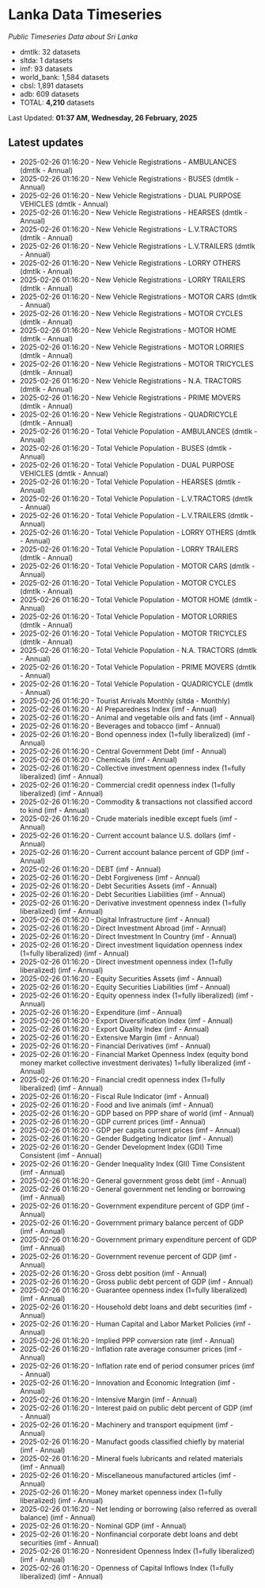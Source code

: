 # Lanka Data Timeseries
*Public Timeseries Data about Sri Lanka*

* dmtlk: 32 datasets
* sltda: 1 datasets
* imf: 93 datasets
* world_bank: 1,584 datasets
* cbsl: 1,891 datasets
* adb: 609 datasets
* TOTAL: **4,210** datasets

Last Updated: **01:37 AM, Wednesday, 26 February, 2025**

## Latest updates

* 2025-02-26 01:16:20 - New Vehicle Registrations - AMBULANCES (dmtlk - Annual)
* 2025-02-26 01:16:20 - New Vehicle Registrations - BUSES (dmtlk - Annual)
* 2025-02-26 01:16:20 - New Vehicle Registrations - DUAL PURPOSE VEHICLES (dmtlk - Annual)
* 2025-02-26 01:16:20 - New Vehicle Registrations - HEARSES (dmtlk - Annual)
* 2025-02-26 01:16:20 - New Vehicle Registrations - L.V.TRACTORS (dmtlk - Annual)
* 2025-02-26 01:16:20 - New Vehicle Registrations - L.V.TRAILERS (dmtlk - Annual)
* 2025-02-26 01:16:20 - New Vehicle Registrations - LORRY OTHERS (dmtlk - Annual)
* 2025-02-26 01:16:20 - New Vehicle Registrations - LORRY TRAILERS (dmtlk - Annual)
* 2025-02-26 01:16:20 - New Vehicle Registrations - MOTOR CARS (dmtlk - Annual)
* 2025-02-26 01:16:20 - New Vehicle Registrations - MOTOR CYCLES (dmtlk - Annual)
* 2025-02-26 01:16:20 - New Vehicle Registrations - MOTOR HOME (dmtlk - Annual)
* 2025-02-26 01:16:20 - New Vehicle Registrations - MOTOR LORRIES (dmtlk - Annual)
* 2025-02-26 01:16:20 - New Vehicle Registrations - MOTOR TRICYCLES (dmtlk - Annual)
* 2025-02-26 01:16:20 - New Vehicle Registrations - N.A. TRACTORS (dmtlk - Annual)
* 2025-02-26 01:16:20 - New Vehicle Registrations - PRIME MOVERS (dmtlk - Annual)
* 2025-02-26 01:16:20 - New Vehicle Registrations - QUADRICYCLE (dmtlk - Annual)
* 2025-02-26 01:16:20 - Total Vehicle Population - AMBULANCES (dmtlk - Annual)
* 2025-02-26 01:16:20 - Total Vehicle Population - BUSES (dmtlk - Annual)
* 2025-02-26 01:16:20 - Total Vehicle Population - DUAL PURPOSE VEHICLES (dmtlk - Annual)
* 2025-02-26 01:16:20 - Total Vehicle Population - HEARSES (dmtlk - Annual)
* 2025-02-26 01:16:20 - Total Vehicle Population - L.V.TRACTORS (dmtlk - Annual)
* 2025-02-26 01:16:20 - Total Vehicle Population - L.V.TRAILERS (dmtlk - Annual)
* 2025-02-26 01:16:20 - Total Vehicle Population - LORRY OTHERS (dmtlk - Annual)
* 2025-02-26 01:16:20 - Total Vehicle Population - LORRY TRAILERS (dmtlk - Annual)
* 2025-02-26 01:16:20 - Total Vehicle Population - MOTOR CARS (dmtlk - Annual)
* 2025-02-26 01:16:20 - Total Vehicle Population - MOTOR CYCLES (dmtlk - Annual)
* 2025-02-26 01:16:20 - Total Vehicle Population - MOTOR HOME (dmtlk - Annual)
* 2025-02-26 01:16:20 - Total Vehicle Population - MOTOR LORRIES (dmtlk - Annual)
* 2025-02-26 01:16:20 - Total Vehicle Population - MOTOR TRICYCLES (dmtlk - Annual)
* 2025-02-26 01:16:20 - Total Vehicle Population - N.A. TRACTORS (dmtlk - Annual)
* 2025-02-26 01:16:20 - Total Vehicle Population - PRIME MOVERS (dmtlk - Annual)
* 2025-02-26 01:16:20 - Total Vehicle Population - QUADRICYCLE (dmtlk - Annual)
* 2025-02-26 01:16:20 - Tourist Arrivals Monthly (sltda - Monthly)
* 2025-02-26 01:16:20 - AI Preparedness Index (imf - Annual)
* 2025-02-26 01:16:20 - Animal and vegetable oils and fats (imf - Annual)
* 2025-02-26 01:16:20 - Beverages and tobacco (imf - Annual)
* 2025-02-26 01:16:20 - Bond openness index (1=fully liberalized) (imf - Annual)
* 2025-02-26 01:16:20 - Central Government Debt (imf - Annual)
* 2025-02-26 01:16:20 - Chemicals (imf - Annual)
* 2025-02-26 01:16:20 - Collective investment openness index (1=fully liberalized) (imf - Annual)
* 2025-02-26 01:16:20 - Commercial credit openness index (1=fully liberalized) (imf - Annual)
* 2025-02-26 01:16:20 - Commodity & transactions not classified accord to kind (imf - Annual)
* 2025-02-26 01:16:20 - Crude materials inedible except fuels (imf - Annual)
* 2025-02-26 01:16:20 - Current account balance U.S. dollars (imf - Annual)
* 2025-02-26 01:16:20 - Current account balance percent of GDP (imf - Annual)
* 2025-02-26 01:16:20 - DEBT (imf - Annual)
* 2025-02-26 01:16:20 - Debt Forgiveness (imf - Annual)
* 2025-02-26 01:16:20 - Debt Securities Assets (imf - Annual)
* 2025-02-26 01:16:20 - Debt Securities Liabilities (imf - Annual)
* 2025-02-26 01:16:20 - Derivative investment openness index (1=fully liberalized) (imf - Annual)
* 2025-02-26 01:16:20 - Digital Infrastructure (imf - Annual)
* 2025-02-26 01:16:20 - Direct Investment Abroad (imf - Annual)
* 2025-02-26 01:16:20 - Direct Investment In Country (imf - Annual)
* 2025-02-26 01:16:20 - Direct investment liquidation openness index (1=fully liberalized) (imf - Annual)
* 2025-02-26 01:16:20 - Direct investment openness index (1=fully liberalized) (imf - Annual)
* 2025-02-26 01:16:20 - Equity Securities Assets (imf - Annual)
* 2025-02-26 01:16:20 - Equity Securities Liabilities (imf - Annual)
* 2025-02-26 01:16:20 - Equity openness index (1=fully liberalized) (imf - Annual)
* 2025-02-26 01:16:20 - Expenditure (imf - Annual)
* 2025-02-26 01:16:20 - Export Diversification Index (imf - Annual)
* 2025-02-26 01:16:20 - Export Quality Index (imf - Annual)
* 2025-02-26 01:16:20 - Extensive Margin (imf - Annual)
* 2025-02-26 01:16:20 - Financial Derivatives (imf - Annual)
* 2025-02-26 01:16:20 - Financial Market Openness Index (equity bond money market collective investment derivates) 1=fully liberalized (imf - Annual)
* 2025-02-26 01:16:20 - Financial credit openness index (1=fully liberalized) (imf - Annual)
* 2025-02-26 01:16:20 - Fiscal Rule Indicator (imf - Annual)
* 2025-02-26 01:16:20 - Food and live animals (imf - Annual)
* 2025-02-26 01:16:20 - GDP based on PPP share of world (imf - Annual)
* 2025-02-26 01:16:20 - GDP current prices (imf - Annual)
* 2025-02-26 01:16:20 - GDP per capita current prices (imf - Annual)
* 2025-02-26 01:16:20 - Gender Budgeting Indicator (imf - Annual)
* 2025-02-26 01:16:20 - Gender Development Index (GDI) Time Consistent (imf - Annual)
* 2025-02-26 01:16:20 - Gender Inequality Index (GII) Time Consistent (imf - Annual)
* 2025-02-26 01:16:20 - General government gross debt (imf - Annual)
* 2025-02-26 01:16:20 - General government net lending or borrowing (imf - Annual)
* 2025-02-26 01:16:20 - Government expenditure percent of GDP (imf - Annual)
* 2025-02-26 01:16:20 - Government primary balance percent of GDP (imf - Annual)
* 2025-02-26 01:16:20 - Government primary expenditure percent of GDP (imf - Annual)
* 2025-02-26 01:16:20 - Government revenue percent of GDP (imf - Annual)
* 2025-02-26 01:16:20 - Gross debt position (imf - Annual)
* 2025-02-26 01:16:20 - Gross public debt percent of GDP (imf - Annual)
* 2025-02-26 01:16:20 - Guarantee openness index (1=fully liberalized) (imf - Annual)
* 2025-02-26 01:16:20 - Household debt loans and debt securities (imf - Annual)
* 2025-02-26 01:16:20 - Human Capital and Labor Market Policies (imf - Annual)
* 2025-02-26 01:16:20 - Implied PPP conversion rate (imf - Annual)
* 2025-02-26 01:16:20 - Inflation rate average consumer prices (imf - Annual)
* 2025-02-26 01:16:20 - Inflation rate end of period consumer prices (imf - Annual)
* 2025-02-26 01:16:20 - Innovation and Economic Integration (imf - Annual)
* 2025-02-26 01:16:20 - Intensive Margin (imf - Annual)
* 2025-02-26 01:16:20 - Interest paid on public debt percent of GDP (imf - Annual)
* 2025-02-26 01:16:20 - Machinery and transport equipment (imf - Annual)
* 2025-02-26 01:16:20 - Manufact goods classified chiefly by material (imf - Annual)
* 2025-02-26 01:16:20 - Mineral fuels lubricants and related materials (imf - Annual)
* 2025-02-26 01:16:20 - Miscellaneous manufactured articles (imf - Annual)
* 2025-02-26 01:16:20 - Money market openness index (1=fully liberalized) (imf - Annual)
* 2025-02-26 01:16:20 - Net lending or borrowing (also referred as overall balance) (imf - Annual)
* 2025-02-26 01:16:20 - Nominal GDP (imf - Annual)
* 2025-02-26 01:16:20 - Nonfinancial corporate debt loans and debt securities (imf - Annual)
* 2025-02-26 01:16:20 - Nonresident Openness Index (1=fully liberalized) (imf - Annual)
* 2025-02-26 01:16:20 - Openness of Capital Inflows Index (1=fully liberalized) (imf - Annual)